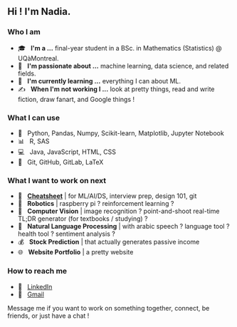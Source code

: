 <h2> Hi ! I'm Nadia.</h2>

<h3> Who I am </h3>

- 🎓 &nbsp; <b>I'm a ...</b> final-year student in a BSc. in Mathematics (Statistics) @ UQàMontreal.
- 💼 &nbsp; <b>I'm passionate about ...</b> machine learning, data science, and related fields.
- 🌱 &nbsp; <b>I'm currently learning ...</b> everything I can about ML.
- ✍️ &nbsp; <b>When I'm not working I ...</b> look at pretty things, read and write fiction, draw fanart, and Google things !

<h3> What I can use </h3>

- :snake: &nbsp; Python, Pandas, Numpy, Scikit-learn, Matplotlib, Jupyter Notebook
- :bar_chart: &nbsp; R, SAS
- :computer: &nbsp; Java, JavaScript, HTML, CSS
- :wrench: &nbsp; Git, GitHub, GitLab, LaTeX

<h3> What I want to work on next </h3>
 
 - :notebook: &nbsp; <b><a href="https://github.com/nadiaenh/cheatsheet">Cheatsheet</a></b> | for ML/AI/DS, interview prep, design 101, git
- :robot: &nbsp; <b>Robotics</b> | raspberry pi ? reinforcement learning ? 
- :eyes: &nbsp; <b>Computer Vision</b> | image recognition ? point-and-shoot real-time TL;DR generator (for textbooks / studying) ?
- :lips: &nbsp; <b>Natural Language Processing</b> | with arabic speech ? language tool ? health tool ? sentiment analysis ?
- :moneybag: &nbsp; <b>Stock Prediction</b> | that actually generates passive income
- :globe_with_meridians: &nbsp; <b>Website Portfolio</b> | a pretty website  

<h3> How to reach me </h3>

- :necktie: &nbsp; <a href="https://www.linkedin.com/in/nadia-enhaili/">LinkedIn</a>
- :email: &nbsp; <a href="mailto:nadia.enhaili@gmail.com">Gmail</a>

Message me if you want to work on something together, connect, be friends, or just have a chat !  
